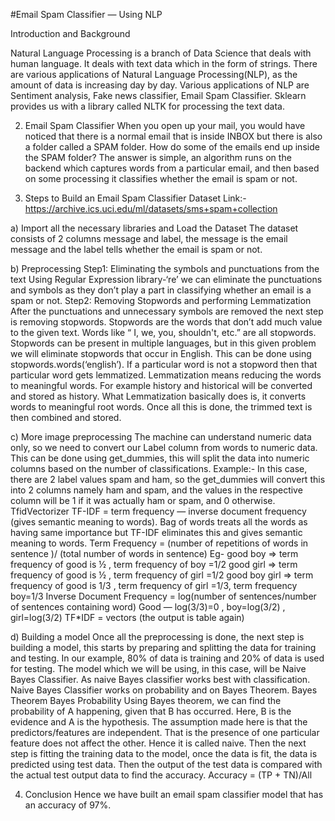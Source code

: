 #Email Spam Classifier — Using NLP


Introduction and Background

Natural Language Processing is a branch of Data Science that deals with human language. It deals with text data which in the form of strings. There are various applications of Natural Language Processing(NLP), as the amount of data is increasing day by day. Various applications of NLP are Sentiment analysis, Fake news classifier, Email Spam Classifier.
Sklearn provides us with a library called NLTK for processing the text data.

2. Email Spam Classifier
When you open up your mail, you would have noticed that there is a normal email that is inside INBOX but there is also a folder called a SPAM folder. How do some of the emails end up inside the SPAM folder? The answer is simple, an algorithm runs on the backend which captures words from a particular email, and then based on some processing it classifies whether the email is spam or not.

3. Steps to Build an Email Spam Classifier
Dataset Link:- https://archive.ics.uci.edu/ml/datasets/sms+spam+collection

a) Import all the necessary libraries and Load the Dataset
The dataset consists of 2 columns message and label, the message is the email message and the label tells whether the email is spam or not.

b) Preprocessing
Step1: Eliminating the symbols and punctuations from the text
Using Regular Expression library-‘re’ we can eliminate the punctuations and symbols as they don’t play a part in classifying whether an email is a spam or not.
Step2: Removing Stopwords and performing Lemmatization
After the punctuations and unnecessary symbols are removed the next step is removing stopwords. Stopwords are the words that don’t add much value to the given text. Words like “ I, we, you, shouldn't, etc.” are all stopwords. Stopwords can be present in multiple languages, but in this given problem we will eliminate stopwords that occur in English. This can be done using stopwords.words(‘english’). If a particular word is not a stopword then that particular word gets lemmatized. Lemmatization means reducing the words to meaningful words. For example history and historical will be converted and stored as history. What Lemmatization basically does is, it converts words to meaningful root words. Once all this is done, the trimmed text is then combined and stored.

c) More image preprocessing
The machine can understand numeric data only, so we need to convert our Label column from words to numeric data. This can be done using get_dummies, this will split the data into numeric columns based on the number of classifications. Example:- In this case, there are 2 label values spam and ham, so the get_dummies will convert this into 2 columns namely ham and spam, and the values in the respective column will be 1 if it was actually ham or spam, and 0 otherwise.
TfidVectorizer
TF-IDF = term frequency — inverse document frequency (gives semantic meaning to words). Bag of words treats all the words as having same importance but TF-IDF eliminates this and gives semantic meaning to words.
Term Frequency = (number of repetitions of words in sentence )/ (total number of words in sentence)
Eg- good boy => term frequency of good is ½ , term frequency of boy =1/2
good girl => term frequency of good is ½ , term frequency of girl =1/2
good boy girl => term frequency of good is 1/3 , term frequency of girl =1/3, term frequency boy=1/3
Inverse Document Frequency = log(number of sentences/number of sentences containing word)
Good — log(3/3)=0 , boy=log(3/2) , girl=log(3/2)
TF*IDF = vectors (the output is table again)

d) Building a model
Once all the preprocessing is done, the next step is building a model, this starts by preparing and splitting the data for training and testing. In our example, 80% of data is training and 20% of data is used for testing. The model which we will be using, in this case, will be Naive Bayes Classifier. As naive Bayes classifier works best with classification. Naive Bayes Classifier works on probability and on Bayes Theorem.
Bayes Theorem
Bayes Probability
Using Bayes theorem, we can find the probability of A happening, given that B has occurred. Here, B is the evidence and A is the hypothesis. The assumption made here is that the predictors/features are independent. That is the presence of one particular feature does not affect the other. Hence it is called naive.
Then the next step is fitting the training data to the model, once the data is fit, the data is predicted using test data. Then the output of the test data is compared with the actual test output data to find the accuracy.
Accuracy = (TP + TN)/All


4. Conclusion
Hence we have built an email spam classifier model that has an accuracy of 97%.

